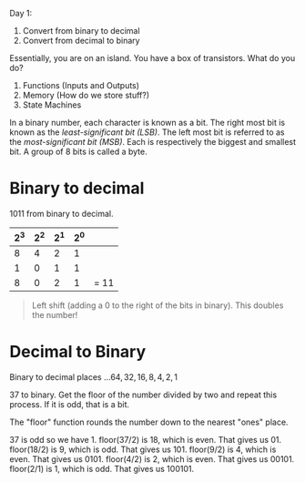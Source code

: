 Day 1:
1. Convert from binary to decimal
2. Convert from decimal to binary

Essentially, you are on an island. You have a box of transistors. What do you do?

1. Functions (Inputs and Outputs)
2. Memory (How do we store stuff?)
3. State Machines

In a binary number, each character is known as a bit. The right most bit is known as the *least-significant bit (LSB)*. The left most bit is referred to as the *most-significant bit (MSB)*. Each is respectively the biggest and smallest bit. A group of 8 bits is called a byte.
# Binary to decimal
1011 from binary to decimal.


| $2^3$ | $2^2$ | $2^1$ | $2^0$ |  |
| ---- | ---- | ---- | ---- | ---- |
| 8 | 4 | 2 | 1 |  |
| 1 | 0 | 1 | 1 |  |
| 8 | 0 | 2 | 1 | = 11 |


> Left shift (adding a 0 to the right of the bits in binary).
> This doubles the number!

# Decimal to Binary
Binary to decimal places
$...64, 32, 16, 8, 4, 2, 1$

37 to binary.
Get the floor of the number divided by two and repeat this process. If it is odd, that is a bit.

The "floor" function rounds the number down to the nearest "ones" place.

37 is odd so we have 1.
floor(37/2) is 18, which is even. That gives us 01.
floor(18/2) is 9, which is odd. That gives us 101.
floor(9/2) is 4, which is even. That gives us 0101.
floor(4/2) is 2, which is even. That gives us 00101.
floor(2/1) is 1, which is odd. That gives us 100101.